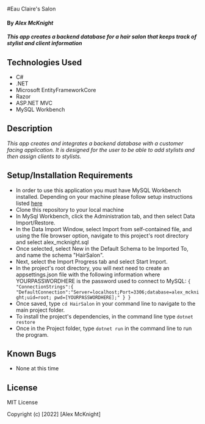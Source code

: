 #Eau Claire's Salon
#### By _**Alex McKnight**_

#### _This app creates a backend database for a hair salon that keeps track of stylist and client information_

## Technologies Used

* C#
* .NET
* Microsoft EntityFrameworkCore
* Razor
* ASP.NET MVC
* MySQL Workbench

## Description

_This app creates and integrates a backend database with a customer facing application. It is designed for the user to be able to add stylists and then assign clients to stylists._

## Setup/Installation Requirements

* In order to use this application you must have MySQL Workbench installed. Depending on your machine please follow setup instructions listed [here](https://www.learnhowtoprogram.com/c-and-net/getting-started-with-c/installing-and-configuring-mysql)
* Clone this repository to your local machine
* In MySql Workbench, click the Administration tab, and then select Data Import/Restore.
* In the Data Import Window, select Import from self-contained file, and using the file browser option, navigate to this project's root directory and select alex_mcknight.sql
* Once selected, select New in the Default Schema to be Imported To, and name the schema "HairSalon".
* Next, select the Import Progress tab and select Start Import.
* In the project's root directory, you will next need to create an appsettings.json file with the following information where YOURPASSWORDHERE is the password used to connect to MySQL: ```{
  "ConnectionStrings":{
    "DefaultConnection":"Server=localhost;Port=3306;database=alex_mcknight;uid=root; pwd=[YOURPASSWORDHERE];"
  }
}```
* Once saved, type ```cd HairSalon``` in your command line to navigate to the main project folder.
* To install the project's dependencies, in the command line type ```dotnet restore```
* Once in the Project folder, type ```dotnet run``` in the command line to run the program.

## Known Bugs

* None at this time


## License

MIT License

Copyright (c) [2022] [Alex McKnight]